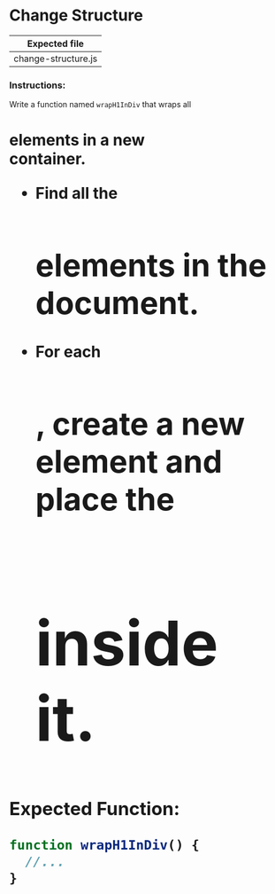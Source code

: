 # Change Structure

| Expected file       |
| ------------------- |
| change-structure.js |

### Instructions:

Write a function named `wrapH1InDiv` that wraps all <h1> elements in a new <div> container.

- Find all the <h1> elements in the document.
- For each <h1>, create a new <div> element and place the <h1> inside it.

### Expected Function:

```js
function wrapH1InDiv() {
  //...
}
```
